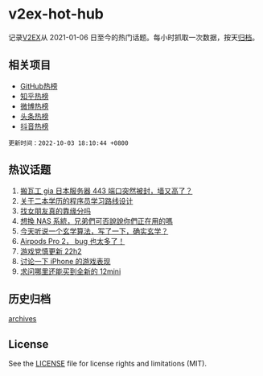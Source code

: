 # v2ex-hot-hub

 记录[V2EX](https://www.v2ex.com/)从 2021-01-06 日至今的热门话题。每小时抓取一次数据，按天[归档](archives)。
 
 ## 相关项目

- [GitHub热榜](https://github.com/snaildev/github-hot-hub)
- [知乎热榜](https://github.com/snaildev/zhihu-hot-hub)
- [微博热榜](https://github.com/snaildev/weibo-hot-hub)
- [头条热榜](https://github.com/snaildev/toutiao-hot-hub)
- [抖音热榜](https://github.com/snaildev/douyin-hot-hub)


 `更新时间：2022-10-03 18:10:44 +0800`

## 热议话题

1. [搬瓦工 gia 日本服务器 443 端口突然被封，墙又高了？](https://www.v2ex.com/t/884476)
1. [关于二本学历的程序员学习路线设计](https://www.v2ex.com/t/884392)
1. [找女朋友真的靠缘分吗](https://www.v2ex.com/t/884447)
1. [想換 NAS 系統，兄弟們可否說說你們正在用的嗎](https://www.v2ex.com/t/884464)
1. [今天听说一个玄学算法，写了一下，确实玄学？](https://www.v2ex.com/t/884426)
1. [Airpods Pro 2， bug 也太多了！](https://www.v2ex.com/t/884461)
1. [游戏党慎更新 22h2](https://www.v2ex.com/t/884419)
1. [讨论一下 iPhone 的游戏表现](https://www.v2ex.com/t/884465)
1. [求问哪里还能买到全新的 12mini](https://www.v2ex.com/t/884391)

## 历史归档

[archives](archives)

## License

See the [LICENSE](LICENSE) file for license rights and limitations (MIT).
